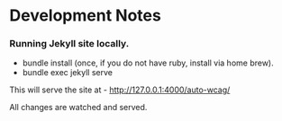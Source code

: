 # Development Notes

### Running Jekyll site locally.

- bundle install (once, if you do not have ruby, install via home brew).
- bundle exec jekyll serve

This will serve the site at - http://127.0.0.1:4000/auto-wcag/

All changes are watched and served.